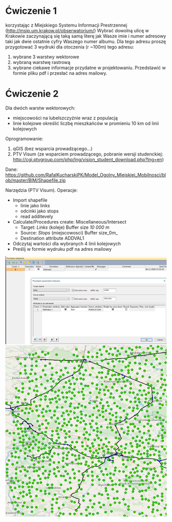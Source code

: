# Ćwiczenie 1

korzystając z Miejskiego Systemu Informacji Prestrzennej (http://msip.um.krakow.pl/obserwatorium/)
Wybrać dowolną ulicę w Krakowie zaczynającą się taką samą literę jak Wasze imie i numer adresowy taki jak dwie ostatnie cyfry Waszego numer albumu.
Dla tego adresu proszę przygotować 3 wydruki dla otoczenia (r ~100m) tego adresu:
1. wybrane 3 warstwy wektorowe
2. wybraną warstwę rastrową
3. wybrane ciekawe informacje przydatne w projektowaniu.
Przedstawić w formie pliku pdf i przesłać na adres mailowy.

# Ćwiczenie 2

Dla dwóch warstw wektorowych:
* miejscowości na lubelszczyźnie wraz z populacją
* linie kolejowe
określić liczbę mieszkańców w promieniu 10 km od linii kolejowych

Oprogramowanie:
1. qGIS (bez wsparcia prowadzącego...)
2. PTV Visum (ze wsparciem prowadzącego, pobranie wersji studenckiej: http://cgi.ptvgroup.com/php/lng/vision_student_download.php?lng=en)

Dane: https://github.com/RafalKucharskiPK/Model_Ogolny_Miejskiej_Mobilnosci/blob/master/BIM/Shapefile.zip



Narzędzia (PTV Visum).
Operacje:

* Import shapefile
  * linie jako links
  * odcinki jako stops
  * read additevely
* Calculate/Procedures create: Miscellaneous/Intersect
  * Target: _Links_ (koleje) Buffer size _10 000 m_
  * Source: _Stops_ (miejscowosci) Buffer size_0m_ 
  * Destination attribute ADDVAL1
 * Odczytaj wartości dla wybranych 4 linii kolejowych
 * Preślij w formie wydruku pdf na adres mailowy
 
 ![alt text](f1.png)
 ![alt text](f2.png)
 
